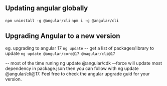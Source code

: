 ## Updating angular globally
`npm uninstall -g @angular/cli`
`npm i -g @angular/cli`

## Upgrading Angular to a new version
eg. upgrading to angular 17
`ng update`  -- get a list of packages/library to update
`ng update @angular/core@17 @nagular/cli@17`

-- most of the time runing ng update @angular/cdk --force will update most dependency in package.json then you can follow with ng update @angular/cli@17. Feel free to check the angular upgrade guid for your version.